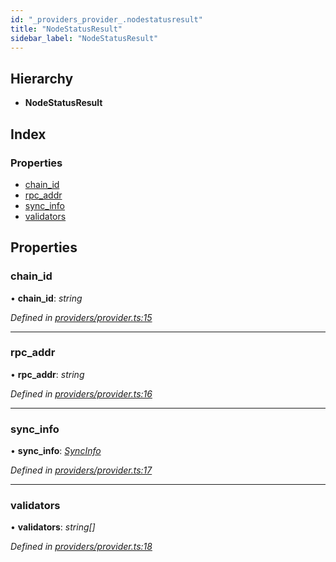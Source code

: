 ```yaml
---
id: "_providers_provider_.nodestatusresult"
title: "NodeStatusResult"
sidebar_label: "NodeStatusResult"
---
```


## Hierarchy

* **NodeStatusResult**

## Index

### Properties

* [chain_id](_providers_provider_.nodestatusresult.md#chain_id)
* [rpc_addr](_providers_provider_.nodestatusresult.md#rpc_addr)
* [sync_info](_providers_provider_.nodestatusresult.md#sync_info)
* [validators](_providers_provider_.nodestatusresult.md#validators)

## Properties

###  chain_id

• **chain_id**: *string*

*Defined in [providers/provider.ts:15](https://github.com/nearprotocol/nearlib/blob/12d9667/src.ts/providers/provider.ts#L15)*

___

###  rpc_addr

• **rpc_addr**: *string*

*Defined in [providers/provider.ts:16](https://github.com/nearprotocol/nearlib/blob/12d9667/src.ts/providers/provider.ts#L16)*

___

###  sync_info

• **sync_info**: *[SyncInfo](_providers_provider_.syncinfo.md)*

*Defined in [providers/provider.ts:17](https://github.com/nearprotocol/nearlib/blob/12d9667/src.ts/providers/provider.ts#L17)*

___

###  validators

• **validators**: *string[]*

*Defined in [providers/provider.ts:18](https://github.com/nearprotocol/nearlib/blob/12d9667/src.ts/providers/provider.ts#L18)*